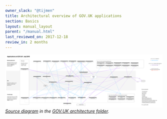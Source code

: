 ```yaml
---
owner_slack: "@tijmen"
title: Architectural overview of GOV.UK applications
section: Basics
layout: manual_layout
parent: "/manual.html"
last_reviewed_on: 2017-12-18
review_in: 2 months
---
```


![](/manual/images/govuk-architecture.jpg)
<em>[Source diagram][src] in the [GOV.UK architecture folder][arch-folder].</em>

[src]: https://drive.google.com/open?id=0B1ols8zi367ncmdTVWNoWFBOdVk
[arch-folder]: https://drive.google.com/drive/folders/0B7zRJZy-BNyUS2lMMzJHLUpYM00
